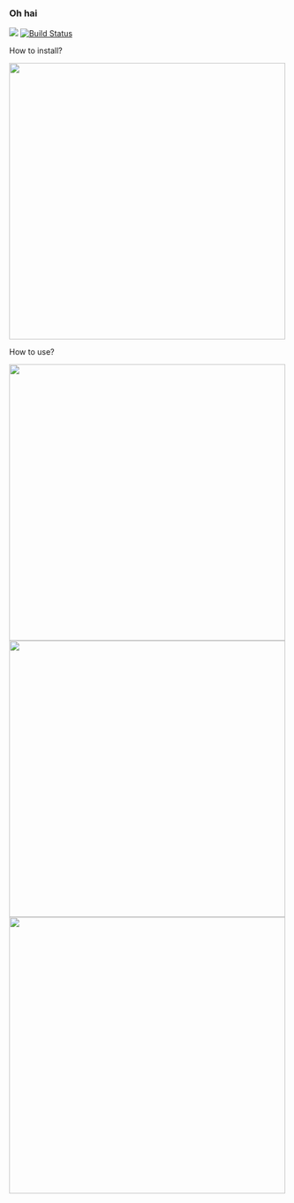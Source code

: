 <h3>Oh hai</h3>

<a href="https://codeclimate.com/github/Ashe3/frontend-project-lvl1/maintainability"><img src="https://api.codeclimate.com/v1/badges/f7d648f3355ae58e8c15/maintainability" /></a>   [![Build Status](https://travis-ci.org/Ashe3/frontend-project-lvl1.svg?branch=master)](https://travis-ci.org/Ashe3/frontend-project-lvl1)

<p>How to install?</p>
<a href="https://asciinema.org/a/rmuTj294TeOEgGbVHC0LX3Ujv"><img src="https://asciinema.org/a/rmuTj294TeOEgGbVHC0LX3Ujv.png" width="500" height="500"/></a>
<p>How to use?</p>
<a href="https://asciinema.org/a/aFH7RElxJRADKAP8z16S0YvJK"><img src="https://asciinema.org/a/aFH7RElxJRADKAP8z16S0YvJK.png" width="500" height="500"/></a>
<a href="https://asciinema.org/a/0Uor3NqiOplaPokBB8Ky4E267"><img src="https://asciinema.org/a/0Uor3NqiOplaPokBB8Ky4E267.png" width="500" height="500"/></a>
<a href="https://asciinema.org/a/iBTJS5xcgOSfpxOhAFXpgz31y"><img src="https://asciinema.org/a/iBTJS5xcgOSfpxOhAFXpgz31y.png" width="500" height="500"/></a>